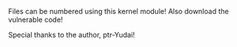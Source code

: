 Files can be numbered using this kernel module! Also download the vulnerable code!

Special thanks to the author, ptr-Yudai!
